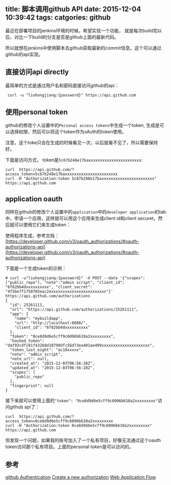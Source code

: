 title: 脚本调用github API
date: 2015-12-04 10:39:42
tags:
catgories: github
---

最近在部署项目的jenkins环境的时候，希望实现一个功能， 就是每次build完以后，对比一下build的分支是否是github上面的最新代码。

所以就想在jenkins中使用脚本去github获取最新的commit信息。这个可以通过github的api实现。

## 直接访问api directly

最简单的方式是通过用户名和密码直接访问github的api：

```
 curl -u "liuhongjiang:{password}" https://api.github.com
```

<!-- more -->

## 使用personal token
github的修改个人设置中的`Personal access tokens`中生成一个token, 生成是可以选择权限，然后可以将这个token作为oAuth的token使用。

注意，这个toke只会在生成的时候看见一次，以后就看不见了，所以需要保持好。

下面是访问方式， token是`5c67b248e17baxxxxxxxxxxxxxxxxxxxxxxx`:

```
curl  https://api.github.com/?access_token=5c67b248e17baxxxxxxxxxxxxxxxxxxxxxxx  
curl -H "Authorization:token 5c67b248e17baxxxxxxxxxxxxxxxxxxxxxxx" https://api.github.com
```

## application oauth
同样在github的修改个人设置中的`application`中的`developer application`的tab中，申请一个应用，这样就可以用这个应用来生成client id和client securet，然后就可以使用它们来生成token：

使用程序生成，参考文档：[https://developer.github.com/v3/oauth_authorizations/#oauth-authorizations-api](https://developer.github.com/v3/oauth_authorizations/#oauth-authorizations-api)


下面是一个生成token的示例：
```
# curl -u"liuhongjiang:{password}" -X POST --data '{"scopes":["public_repo"], "note":"admin script", "client_id": "6f82bb4dxxxxxxxxxx", "client_secret": "4f5be7f1750785eac2exxxxxxxxxxxxxxxxxxxxxxxx"}' https://api.github.com/authorizations     
{
  "id": 25261111,
  "url": "https://api.github.com/authorizations/25261111",
  "app": {
    "name": "mybuildapp",
    "url": "http://localhost:8888/",
    "client_id": "6f82bb4dxxxxxxxxxx"
  },
  "token": "0ce8d9d6e5cff9c6096b610a2xxxxxxxxx",
  "hashed_token": "daf93cdfc81f432b8d18790dfc56d73ea401ae499xxxxxxxxxxxxxxxxxxxxx",
  "token_last_eight": "ac18xxxxx",
  "note": "admin script",
  "note_url": null,
  "created_at": "2015-12-03T06:56:28Z",
  "updated_at": "2015-12-03T06:56:28Z",
  "scopes": [
    "public_repo"
  ],
  "fingerprint": null
}
```

接下来就可以使用上面的`"token": "0ce8d9d6e5cff9c6096b610a2xxxxxxxxx"`访问github api了：

```
curl  https://api.github.com/?access_token=0ce8d9d6e5cff9c6096b610a2xxxxxxxxx  
curl -H "Authorization:token 0ce8d9d6e5cff9c6096b610a2xxxxxxxxx" https://api.github.com
```

但发现一个问题，如果我的账号加入了一个私有项目，好像无法通过这个oauth token访问那个私有项目。上面的personal token是可以访问的。

## 参考

[github Authentication](https://developer.github.com/v3/#authentication)
[Create a new authorization](https://developer.github.com/v3/oauth_authorizations/#create-a-new-authorization)
[Web Application Flow](https://developer.github.com/v3/oauth/#web-application-flow)
